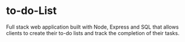 # to-do-List
Full stack web application built with Node, Express and SQL that allows clients to create their to-do lists  and track the completion of their tasks.
